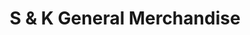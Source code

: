 ---
title: "S & K General Merchandise"
url: /tagum-city/s-und-k-general-merchandise/
shop: Dorfladen
---